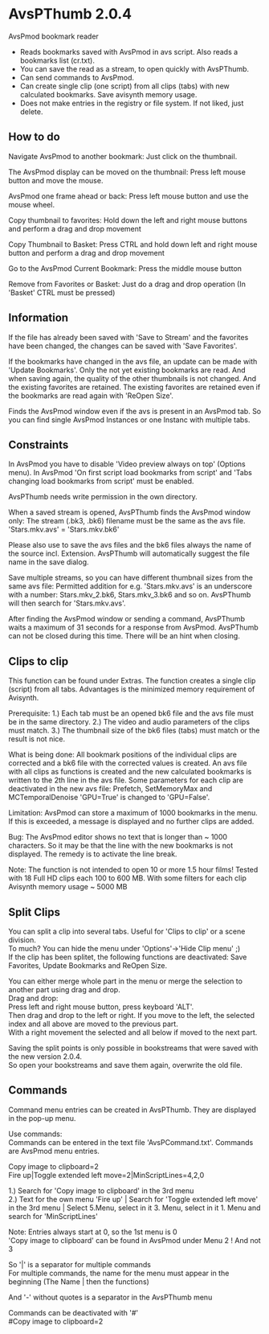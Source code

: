 # AvsPThumb 2.0.4
AvsPmod bookmark reader

- Reads bookmarks saved with AvsPmod in avs script. Also reads a bookmarks list (cr.txt).  
- You can save the read as a stream, to open quickly with AvsPThumb.  
- Can send commands to AvsPmod.  
- Can create single clip (one script) from all clips (tabs) with new calculated bookmarks. Save avisynth memory usage.  
- Does not make entries in the registry or file system. If not liked, just delete.  
 
How to do
---------------
Navigate AvsPmod to another bookmark:
Just click on the thumbnail.  

The AvsPmod display can be moved on the thumbnail:
Press left mouse button and move the mouse.  

AvsPmod one frame ahead or back:
Press left mouse button and use the mouse wheel.  

Copy thumbnail to favorites:
Hold down the left and right mouse buttons and perform a drag and drop movement  

Copy Thumbnail to Basket:
Press CTRL and hold down left and right mouse button and perform a drag and drop movement  

Go to the AvsPmod Current Bookmark:
Press the middle mouse button  

Remove from Favorites or Basket:
Just do a drag and drop operation (In 'Basket' CTRL must be pressed)  
 
Information
----------------
If the file has already been saved with 'Save to Stream' and the favorites have been changed, the changes can be saved with 'Save Favorites'.  

If the bookmarks have changed in the avs file, an update can be made with 'Update Bookmarks'. Only the not yet existing bookmarks are read.
And when saving again, the quality of the other thumbnails is not changed. And the existing favorites are retained. 
The existing favorites are retained even if the bookmarks are read again with 'ReOpen Size'. 

Finds the AvsPmod window even if the avs is present in an AvsPmod tab. So you can find single AvsPmod Instances or one Instanc with multiple tabs.  
 
Constraints
----------------
In AvsPmod you have to disable 'Video preview always on top' (Options menu).
In AvsPmod 'On first script load bookmarks from script' and 'Tabs changing load bookmarks from script' must be enabled.  

AvsPThumb needs write permission in the own directory.  

When a saved stream is opened, AvsPThumb finds the AvsPmod window only:
The stream (.bk3, .bk6) filename must be the same as the avs file. 'Stars.mkv.avs' = 'Stars.mkv.bk6'

Please also use to save the avs files and the bk6 files always the name of the source incl. Extension.
AvsPThumb will automatically suggest the file name in the save dialog.

Save multiple streams, so you can have different thumbnail sizes from the same avs file:
Permitted addition for e.g. 'Stars.mkv.avs' is an underscore with a number: Stars.mkv_2.bk6, Stars.mkv_3.bk6 and so on.
AvsPThumb will then search for 'Stars.mkv.avs'.  

After finding the AvsPmod window or sending a command, AvsPThumb waits a maximum of 31 seconds for a response from AvsPmod. AvsPThumb can not be closed during this time. There will be an hint when closing.  
 
Clips to clip
---------------
This function can be found under Extras. The function creates a single clip (script) from all tabs.
Advantages is the minimized memory requirement of Avisynth. 
 
Prerequisite: 
1.) Each tab must be an opened bk6 file and the avs file must be in the same directory. 
2.) The video and audio parameters of the clips must match. 
3.) The thumbnail size of the bk6 files (tabs) must match or the result is not nice. 
 
What is being done: 
All bookmark positions of the individual clips are corrected and a bk6 file with the corrected values is created.
An avs file with all clips as functions is created and the new calculated bookmarks is written to the 2th line in the avs file.
Some parameters for each clip are deactivated in the new avs file:
Prefetch, SetMemoryMax and MCTemporalDenoise 'GPU=True' is changed to 'GPU=False'.
 
Limitation: 
AvsPmod can store a maximum of 1000 bookmarks in the menu. 
If this is exceeded, a message is displayed and no further clips are added. 
 
Bug: 
The AvsPmod editor shows no text that is longer than ~ 1000 characters. 
So it may be that the line with the new bookmarks is not displayed. The remedy is to activate the line break. 
 
Note: 
The function is not intended to open 10 or more 1.5 hour films! 
Tested with 18 Full HD clips each 100 to 600 MB. With some filters for each clip Avisynth memory usage ~ 5000 MB
 
Split Clips 
------------- 
You can split a clip into several tabs. Useful for 'Clips to clip' or a scene division.  
To much? You can hide the menu under 'Options'->'Hide Clip menu' ;)  
If the clip has been splitet, the following functions are deactivated: 
Save Favorites, Update Bookmarks and ReOpen Size.  
 
You can either merge whole part in the menu or merge the selection to another part using drag and drop.  
Drag and drop:  
Press left and right mouse button, press keyboard 'ALT'.  
Then drag and drop to the left or right. If you move to the left, the selected index and all above are moved to the previous part.  
With a right movement the selected and all below if moved to the next part.  
 
Saving the split points is only possible in bookstreams that were saved with the new version 2.0.4.  
So open your bookstreams and save them again, overwrite the old file.  
 
Commands
-------------
Command menu entries can be created in AvsPThumb. They are displayed in the pop-up menu.  
 
Use commands:  
Commands can be entered in the text file 'AvsPCommand.txt'. Commands are AvsPmod menu entries.  
 
Copy image to clipboard=2  
Fire up|Toggle extended left move=2|MinScriptLines=4,2,0  
 
1.) Search for 'Copy image to clipboard' in the 3rd menu  
2.) Text for the own menu 'Fire up' | Search for 'Toggle extended left move' in the 3rd menu | Select 5.Menu, select in it 3. Menu, select in it 1. Menu and search for 'MinScriptLines'  
 
Note: Entries always start at 0, so the 1st menu is 0  
'Copy image to clipboard' can be found in AvsPmod under Menu 2 ! And not 3  
 
So '|' is a separator for multiple commands  
For multiple commands, the name for the menu must appear in the beginning (The Name | then the functions)  
 
And '-' without quotes is a separator in the AvsPThumb menu  
 
Commands can be deactivated with '#'  
#Copy image to clipboard=2 



